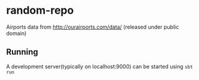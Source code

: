 # random-repo

Airports data from http://ourairports.com/data/ (released under public domain)


## Running
A development server(typically on localhost:9000) can be started using `sbt run`
